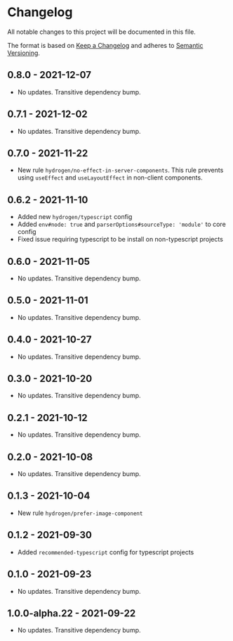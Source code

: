 # Changelog

All notable changes to this project will be documented in this file.

The format is based on [Keep a Changelog](http://keepachangelog.com/en/1.0.0/)
and adheres to [Semantic Versioning](http://semver.org/spec/v2.0.0.html).

<!-- ## Unreleased -->

## 0.8.0 - 2021-12-07

- No updates. Transitive dependency bump.

## 0.7.1 - 2021-12-02

- No updates. Transitive dependency bump.

## 0.7.0 - 2021-11-22

- New rule `hydrogen/no-effect-in-server-components`. This rule prevents using `useEffect` and `useLayoutEffect` in non-client components.

## 0.6.2 - 2021-11-10

- Added new `hydrogen/typescript` config
- Added `env#node: true` and `parserOptions#sourceType: 'module'` to core config
- Fixed issue requiring typescript to be install on non-typescript projects

## 0.6.0 - 2021-11-05

- No updates. Transitive dependency bump.

## 0.5.0 - 2021-11-01

- No updates. Transitive dependency bump.

## 0.4.0 - 2021-10-27

- No updates. Transitive dependency bump.

## 0.3.0 - 2021-10-20

- No updates. Transitive dependency bump.

## 0.2.1 - 2021-10-12

- No updates. Transitive dependency bump.

## 0.2.0 - 2021-10-08

- No updates. Transitive dependency bump.

## 0.1.3 - 2021-10-04

- New rule `hydrogen/prefer-image-component`

## 0.1.2 - 2021-09-30

- Added `recommended-typescript` config for typescript projects

## 0.1.0 - 2021-09-23

- No updates. Transitive dependency bump.

## 1.0.0-alpha.22 - 2021-09-22

- No updates. Transitive dependency bump.
